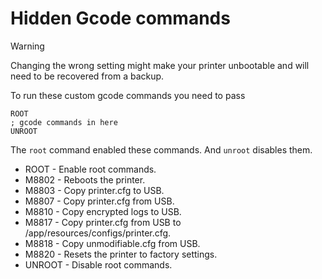 # Hidden Gcode commands

> [!WARNING]
> Changing the wrong setting might make your printer unbootable and will need to be recovered from a backup.

To run these custom gcode commands you need to pass

```gcode
ROOT
; gcode commands in here
UNROOT
```

The `root` command enabled these commands. And `unroot` disables them.

- ROOT - Enable root commands.
- M8802 - Reboots the printer.
- M8803 - Copy printer.cfg to USB.
- M8807 - Copy printer.cfg from USB.
- M8810 - Copy encrypted logs to USB.
- M8817 - Copy printer.cfg from USB to /app/resources/configs/printer.cfg.
- M8818 - Copy unmodifiable.cfg from USB.
- M8820 - Resets the printer to factory settings.
- UNROOT - Disable root commands.
